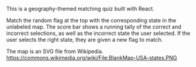 This is a geography-themed matching quiz built with React. 

Match the random flag at the top with the corresponding state in the unlabeled map. The score bar shows a running tally of the correct and incorrect selections, as well as the incorrect state the user selected. If the user selects the right state, they are given a new flag to match. 

The map is an SVG file from Wikipedia. 
https://commons.wikimedia.org/wiki/File:BlankMap-USA-states.PNG

